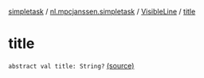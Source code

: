 [simpletask](../../index.md) / [nl.mpcjanssen.simpletask](../index.md) / [VisibleLine](index.md) / [title](.)

# title

`abstract val title: String?` [(source)](https://github.com/mpcjanssen/simpletask-android/blob/master/src/main/java/nl/mpcjanssen/simpletask/VisibleLine.kt#L8)